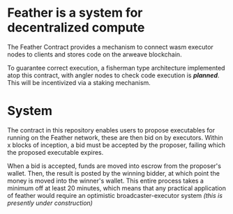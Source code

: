 # Feather is a system for decentralized compute

The Feather Contract provides a mechanism to connect wasm executor nodes to
clients and stores code on the arweave blockchain.

To guarantee correct execution, a fisherman type architecture implemented atop
this contract, with angler nodes to check code execution is
***planned***. This will be incentivized via a staking mechanism.

# System

The contract in this repository enables users to propose executables for
running on the Feather network, these are then bid on by executors. Within x
blocks of inception, a bid must be accepted by the proposer, failing which the
proposed executable expires. 

When a bid is accepted, funds are moved into escrow from the proposer's wallet.
Then, the result is posted by the winning bidder, at which point the money is
moved into the winner's wallet. This entire process takes a minimum off at
least 20 minutes, which means that any practical application of feather would
require an optimistic broadcaster-executor system *(this is presently under
construction)*
